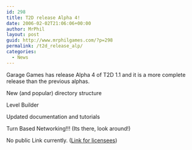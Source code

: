 ```yaml
---
id: 298
title: T2D release Alpha 4!
date: 2006-02-02T21:06:06+00:00
author: MrPhil
layout: post
guid: http://www.mrphilgames.com/?p=298
permalink: /t2d_release_alp/
categories:
  - News
---
```

Garage Games has release Alpha 4 of T2D 1.1 and it is a more complete release than the previous alphas. 

New (and popular) directory structure
  
Level Builder
  
Updated documentation and tutorials
  
Turn Based Networking!!! (Its there, look around!)
  
No public Link currently. ([Link for licensees](http://www.torquepowered.com/community/forums/viewthread/39432))